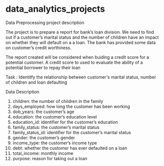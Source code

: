 # data_analytics_projects

Data Preprocessing project description

The project is to prepare a report for bank’s loan division. We need to find out if a customer’s marital status and the number of children have an impact on whether they will default on a a loan. The bank has provided some data on customer’s credit worthiness.

The report created will be considered when buiding a credit score for a potential customer. A credit score to used to evaluate the ability of a potential borrower to repay their loan

Task : Identitfy the relationship between customer's marital status, number of children and loan defaulting


Data Description 

1. children: the number of children in the family
2. days_employed: how long the customer has been working
3. dob_years: the customer’s age
4. education: the customer’s education level
5. education_id: identifier for the customer’s education
6. family_status: the customer’s marital status
7. family_status_id: identifier for the customer’s marital status
8. gender: the customer’s gender
9. income_type: the customer’s income type
10. debt: whether the customer has ever defaulted on a loan
11. total_income: monthly income
12. purpose: reason for taking out a loan
